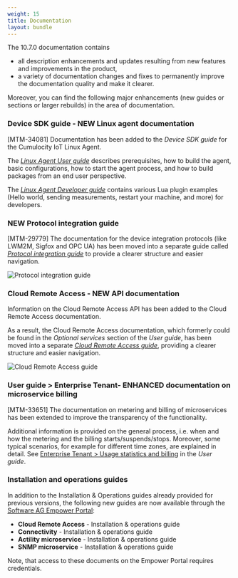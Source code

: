 ```yaml
---
weight: 15
title: Documentation
layout: bundle
---
```


The 10.7.0 documentation contains

* all description enhancements and updates resulting from new features and improvements in the product,
* a variety of documentation changes and fixes to permanently improve the documentation quality and make it clearer.

Moreover, you can find the following major enhancements (new guides or sections or larger rebuilds) in the area of documentation.

### Device SDK guide - NEW Linux agent documentation

[MTM-34081] Documentation has been added to the *Device SDK guide* for the Cumulocity IoT Linux Agent.

The [*Linux Agent User guide*](https://cumulocity.com/guides/device-sdk/linux-agent-user-guide) describes prerequisites, how to build the agent, basic configurations, how to start the agent process, and how to build packages from an end user perspective. 

The [*Linux Agent Developer guide*](https://cumulocity.com/guides/device-sdk/linux-agent-developer-guide) contains various Lua plugin examples (Hello world, sending measurements, restart your machine, and more) for developers. 

### NEW Protocol integration guide

[MTM-29779] The documentation for the device integration protocols (like LWM2M, Sigfox and OPC UA) has been moved into a separate guide called [*Protocol integration guide*](https://cumulocity.com/guides/protocol-integration/overview) to provide a clearer structure and easier navigation.

![Protocol integration guide](/images/release-notes/new-protocol-integration-guide.png)

### Cloud Remote Access - NEW API documentation

Information on the Cloud Remote Access API has been added to the Cloud Remote Access documentation. 

As a result, the Cloud Remote Access documentation, which formerly could be found in the *Optional services* section of the *User guide*, has been moved into a separate [*Cloud Remote Access guide*](https://cumulocity.com/guides/cloud-remote-access/cra-general-aspects/), providing a clearer structure and easier navigation.

![Cloud Remote Access guide](/images/release-notes/cloud-remote-access-guide.png)


### User guide > Enterprise Tenant- ENHANCED documentation on microservice billing

[MTM-33651] The documentation on metering and billing of microservices has been extended to improve the transparency of the functionality. 

Additional information is provided on the general process, i.e. when and how the metering and the billing starts/suspends/stops. Moreover, some typical scenarios, for example for different time zones, are explained in detail. See [Enterprise Tenant > Usage statistics and billing](https://cumulocity.com/guides/users-guide/enterprise-edition/#usage-and-billing) in the *User guide*.


### Installation and operations guides

In addition to the Installation & Operations guides already provided for previous versions, the following new guides are now available through the [Software AG Empower Portal](https://documentation.softwareag.com/):

* **Cloud Remote Access** - Installation & operations guide
* **Connectivity** - Installation & operations guide
* **Actility microservice** - Installation & operations guide
* **SNMP microservice** - Installation & operations guide

Note, that access to these documents on the Empower Portal requires credentials.

